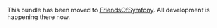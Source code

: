 This bundle has been moved to [FriendsOfSymfony][1]. All development is
happening there now.

[1]: https://github.com/FriendsOfSymfony/FacebookBundle
